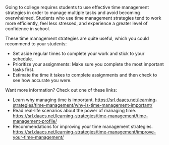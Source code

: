 Going to college requires students to use effective time management strategies in order to manage multiple tasks and avoid becoming overwhelmed. Students who use time management strategies tend to work more efficiently, feel less stressed, and experience a greater level of confidence in school. 

These time management strategies are quite useful, which you could recommend to your students:
* Set aside regular times to complete your work and stick to your schedule.
* Prioritize your assignments: Make sure you complete the most important tasks first.
* Estimate the time it takes to complete assignments and then check to see how accurate you were.

Want more information? Check out one of these links:
* Learn why managing time is important. https://srl.daacs.net/learning-strategies/time-management/why-is-time-management-important/
* Read real-life scenarios about the power of managing time. https://srl.daacs.net/learning-strategies/time-management/time-management-profile/
* Recommendations for improving your time management strategies. https://srl.daacs.net/learning-strategies/time-management/improve-your-time-management/
